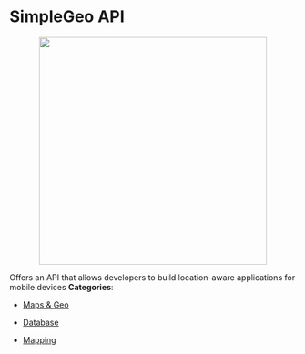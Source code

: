 # SimpleGeo API

<p align="center">
    <img width="400" src="https://raw.githubusercontent.com/awesome-apis/awesome-apis/apis/simplegeo-api/logo_256x256.png" />
</p>


Offers an API that allows developers to build location-aware applications for mobile devices
**Categories**:

- [Maps & Geo](https://github/awesome-apis/awesome-apis#maps-and-geo)

- [Database](https://github/awesome-apis/awesome-apis#database)

- [Mapping](https://github/awesome-apis/awesome-apis#mapping)




